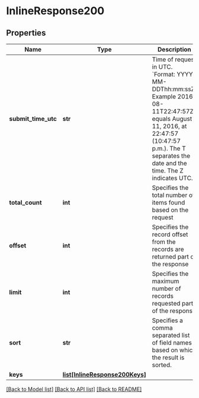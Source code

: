 # InlineResponse200

## Properties
Name | Type | Description | Notes
------------ | ------------- | ------------- | -------------
**submit_time_utc** | **str** | Time of request in UTC. &#x60;Format: YYYY-MM-DDThh:mm:ssZ&#x60;  Example 2016-08-11T22:47:57Z equals August 11, 2016, at 22:47:57 (10:47:57 p.m.). The T separates the date and the time. The Z indicates UTC.  | [optional] 
**total_count** | **int** | Specifies the total number of items found based on the request | [optional] 
**offset** | **int** | Specifies the record offset from the records are returned part of the response | [optional] 
**limit** | **int** | Specifies the maximum number of records requested part of the response | [optional] 
**sort** | **str** | Specifies a comma separated list of field names based on which the result is sorted. | [optional] 
**keys** | [**list[InlineResponse200Keys]**](InlineResponse200Keys.md) |  | [optional] 

[[Back to Model list]](../README.md#documentation-for-models) [[Back to API list]](../README.md#documentation-for-api-endpoints) [[Back to README]](../README.md)


